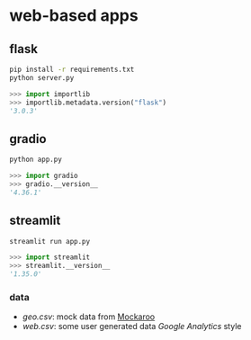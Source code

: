 # web-based apps

## flask

```bash
pip install -r requirements.txt
python server.py
```

```python
>>> import importlib
>>> importlib.metadata.version("flask")
'3.0.3'
```


## gradio

```bash
python app.py
```

```python
>>> import gradio
>>> gradio.__version__
'4.36.1'
```


## streamlit

```bash
streamlit run app.py
```

```python
>>> import streamlit
>>> streamlit.__version__
'1.35.0'
```

### data

- *geo.csv*: mock data from [Mockaroo](https://www.mockaroo.com/)
- *web.csv*: some user generated data *Google Analytics* style